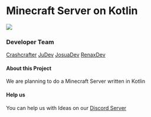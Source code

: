 # Minecraft Server on Kotlin

![](https://upload.wikimedia.org/wikipedia/de/thumb/5/57/Minecraft_logo-SVG.svg/2000px-Minecraft_logo-SVG.svg.png)

### Developer Team

[Crashcrafter](https://github.com/Crashcrafter)
[JuDev](https://github.com/Jahid06)
[JosuaDev](https://github.com/JosuaDev)
[RenaxDev](https://github.com/renaxdev)

#### About this Project
We are planning to do a Minecraft Server written in Kotlin

#### Help us
You can help us with Ideas on our [Discord Server](https://discord.gg/bemC3Cq2X7)
